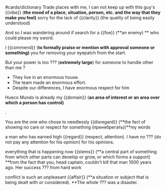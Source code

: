 #cards/dictionary
Trade places with me, I can not keep up with this guy's {{vibe}} (**the mood of a place, situation, person, etc. and the way that they make you feel)** 
sorry for the lack of {{clarity}} (the quality of being easily understood) 

 <!--SR:!2023-12-12,9,270-->

And so I was wandering around if search for a {{foe}} (**an enemy) ** who could please my sword. <!--SR:!2024-01-24,22,260--> 

I {{commend}} (**to formally praise or mention with approval someone or something)** you for removing your eyepatch from the start. <!--SR:!2024-01-19,26,270-->

 <!--SR:!2023-12-10,9,287-->

But your power is too ??? (**extremely large**) for someone to handle other than me
?
- They live in an enormous house.
- The team made an enormous effort.
- Despite our differences, I have enormous respect for him <!--SR:!2024-02-12,31,268-->

 <!--SR:!2023-11-27,4,270-->

Hueco Mundo is already my {{domain}} (**an area of interest or an area over which a person has control)** <!--SR:!2024-01-24,30,280-->

. <!--SR:!2023-12-10,9,280-->

You are the one who chose to needlessly {{disregard}} (**the fact of showing no care or respect for something (пренебрегать))**my words <!--SR:!2024-02-04,21,240-->

a man who has earned high {{regard}} (respect, attention). I have no ??? (do not pay any attention for his opinion) for his opinions. <!--SR:!2024-03-18,63,290-->

everything that is happening now {{stems}} (**a central part of something from which other parts can develop or grow, or which forms a support) **from the fact that you, head captain, couldn't kill that man 1000 years ago. Her success ??? from hard work <!--SR:!2024-02-28,42,250-->

conflict is such an unpleasant {{affair}} (**a situation or subject that is being dealt with or considered). **The whole ??? was a disaster. <!--SR:!2024-01-20,21,280-->